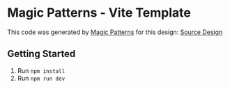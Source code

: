 # Magic Patterns - Vite Template

This code was generated by [Magic Patterns](https://magicpatterns.com) for this design: [Source Design](https://magicpatterns.com/c/iohtgiggwgryfk9x6epkf8)

## Getting Started

1. Run `npm install`
2. Run `npm run dev`
